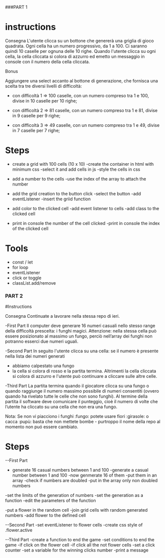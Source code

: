 ###PART 1

# instructions

Consegna
L'utente clicca su un bottone che genererà una griglia di gioco quadrata.
Ogni cella ha un numero progressivo, da 1 a 100.
Ci saranno quindi 10 caselle per ognuna delle 10 righe.
Quando l'utente clicca su ogni cella, la cella cliccata si colora di azzurro ed emetto un messaggio in console con il numero della cella cliccata.

Bonus

Aggiungere una select accanto al bottone di generazione, che fornisca una scelta tra tre diversi livelli di difficoltà:

- con difficoltà 1 => 100 caselle, con un numero compreso tra 1 e 100, divise in 10 caselle per 10 righe;

- con difficoltà 2 => 81 caselle, con un numero compreso tra 1 e 81, divise in 9 caselle per 9 righe;

- con difficoltà 3 => 49 caselle, con un numero compreso tra 1 e 49, divise in 7 caselle per 7 righe;

# Steps

- create a grid with 100 cells (10 x 10)
    -create the container in html with minimum css
    -select it and add cells in js
    -style the cells in css

- add a number to the cells
    -use the index of the array to attach the number

- add the grid creation to the button click
    -select the button
    -add eventListener
    -insert the griid function

- add color to the clicked cell
    -add event listener to cells
    -add class to the clicked cell

- print in console the number of the cell clicked
    -print in console the index of the clicked cell


# Tools

- const / let
- for loop
- eventListener
- click or toggle
- classList.add/remove


### PART 2

#Instructions

Consegna
Continuate a lavorare nella stessa repo di ieri.

-First Part
Il computer deve generare 16 numeri casuali nello stesso range della difficoltà prescelta: i funghi magici.
Attenzione: nella stessa cella può essere posizionato al massimo un fungo, perciò nell’array dei funghi non potranno esserci due numeri uguali.

-Second Part
In seguito l'utente clicca su una cella: se il numero è presente nella lista dei numeri generati
- abbiamo calpestato una fungo
- la cella si colora di rosso e la partita termina.
Altrimenti la cella cliccata si colora di azzurro e l'utente può continuare a cliccare sulle altre celle.

-Third Part
La partita termina quando il giocatore clicca su una fungo o quando raggiunge il numero massimo possibile di numeri consentiti (ovvero quando ha rivelato tutte le celle che non sono funghi).
Al termine della partita il software deve comunicare il punteggio, cioè il numero di volte che l’utente ha cliccato su una cella che non era una fungo.


Nota: Se non vi piacciono i funghi :fungo: potete usare fiori :girasole: o cacca  :pupù: basta che non mettete bombe - purtroppo il nome della repo al momento non puó essere cambiato.

# Steps

--First Part
- generate 16 casual numbers between 1 and 100
    -generate a casual number between 1 and 100
    -now genmerate 16 of them
    -put them in an array
    -check if numbers are doubled
    -put in the array only non doubled numbers

-set the limits of the generation of numbers
    -set the generation as a function
    -edit the parameters of the function

-put a flower in the random cell
    -join grid cells with random generated numbers
    -add flower to the defined cell

--Second Part
-set eventListener to flower cells
    -create css style of .flower.active

--Third Part
-create a function to end the game
    -set conditions to end the game
        -if click on the flower cell
        -if click all the not flower cells
            -set a click counter
            -set a variable for the winning clicks number
-print a message